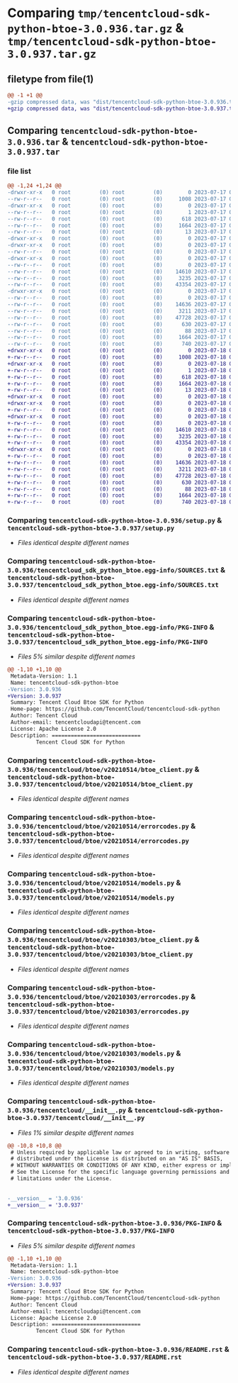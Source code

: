 # Comparing `tmp/tencentcloud-sdk-python-btoe-3.0.936.tar.gz` & `tmp/tencentcloud-sdk-python-btoe-3.0.937.tar.gz`

## filetype from file(1)

```diff
@@ -1 +1 @@
-gzip compressed data, was "dist/tencentcloud-sdk-python-btoe-3.0.936.tar", last modified: Mon Jul 17 00:19:00 2023, max compression
+gzip compressed data, was "dist/tencentcloud-sdk-python-btoe-3.0.937.tar", last modified: Tue Jul 18 00:18:34 2023, max compression
```

## Comparing `tencentcloud-sdk-python-btoe-3.0.936.tar` & `tencentcloud-sdk-python-btoe-3.0.937.tar`

### file list

```diff
@@ -1,24 +1,24 @@
-drwxr-xr-x   0 root         (0) root         (0)        0 2023-07-17 00:19:00.000000 tencentcloud-sdk-python-btoe-3.0.936/
--rw-r--r--   0 root         (0) root         (0)     1008 2023-07-17 00:19:00.000000 tencentcloud-sdk-python-btoe-3.0.936/setup.py
-drwxr-xr-x   0 root         (0) root         (0)        0 2023-07-17 00:19:00.000000 tencentcloud-sdk-python-btoe-3.0.936/tencentcloud_sdk_python_btoe.egg-info/
--rw-r--r--   0 root         (0) root         (0)        1 2023-07-17 00:19:00.000000 tencentcloud-sdk-python-btoe-3.0.936/tencentcloud_sdk_python_btoe.egg-info/dependency_links.txt
--rw-r--r--   0 root         (0) root         (0)      618 2023-07-17 00:19:00.000000 tencentcloud-sdk-python-btoe-3.0.936/tencentcloud_sdk_python_btoe.egg-info/SOURCES.txt
--rw-r--r--   0 root         (0) root         (0)     1664 2023-07-17 00:19:00.000000 tencentcloud-sdk-python-btoe-3.0.936/tencentcloud_sdk_python_btoe.egg-info/PKG-INFO
--rw-r--r--   0 root         (0) root         (0)       13 2023-07-17 00:19:00.000000 tencentcloud-sdk-python-btoe-3.0.936/tencentcloud_sdk_python_btoe.egg-info/top_level.txt
-drwxr-xr-x   0 root         (0) root         (0)        0 2023-07-17 00:19:00.000000 tencentcloud-sdk-python-btoe-3.0.936/tencentcloud/
-drwxr-xr-x   0 root         (0) root         (0)        0 2023-07-17 00:19:00.000000 tencentcloud-sdk-python-btoe-3.0.936/tencentcloud/btoe/
--rw-r--r--   0 root         (0) root         (0)        0 2023-07-17 00:19:00.000000 tencentcloud-sdk-python-btoe-3.0.936/tencentcloud/btoe/__init__.py
-drwxr-xr-x   0 root         (0) root         (0)        0 2023-07-17 00:19:00.000000 tencentcloud-sdk-python-btoe-3.0.936/tencentcloud/btoe/v20210514/
--rw-r--r--   0 root         (0) root         (0)        0 2023-07-17 00:19:00.000000 tencentcloud-sdk-python-btoe-3.0.936/tencentcloud/btoe/v20210514/__init__.py
--rw-r--r--   0 root         (0) root         (0)    14610 2023-07-17 00:19:00.000000 tencentcloud-sdk-python-btoe-3.0.936/tencentcloud/btoe/v20210514/btoe_client.py
--rw-r--r--   0 root         (0) root         (0)     3235 2023-07-17 00:19:00.000000 tencentcloud-sdk-python-btoe-3.0.936/tencentcloud/btoe/v20210514/errorcodes.py
--rw-r--r--   0 root         (0) root         (0)    43354 2023-07-17 00:19:00.000000 tencentcloud-sdk-python-btoe-3.0.936/tencentcloud/btoe/v20210514/models.py
-drwxr-xr-x   0 root         (0) root         (0)        0 2023-07-17 00:19:00.000000 tencentcloud-sdk-python-btoe-3.0.936/tencentcloud/btoe/v20210303/
--rw-r--r--   0 root         (0) root         (0)        0 2023-07-17 00:19:00.000000 tencentcloud-sdk-python-btoe-3.0.936/tencentcloud/btoe/v20210303/__init__.py
--rw-r--r--   0 root         (0) root         (0)    14636 2023-07-17 00:19:00.000000 tencentcloud-sdk-python-btoe-3.0.936/tencentcloud/btoe/v20210303/btoe_client.py
--rw-r--r--   0 root         (0) root         (0)     3211 2023-07-17 00:19:00.000000 tencentcloud-sdk-python-btoe-3.0.936/tencentcloud/btoe/v20210303/errorcodes.py
--rw-r--r--   0 root         (0) root         (0)    47728 2023-07-17 00:19:00.000000 tencentcloud-sdk-python-btoe-3.0.936/tencentcloud/btoe/v20210303/models.py
--rw-r--r--   0 root         (0) root         (0)      630 2023-07-17 00:19:00.000000 tencentcloud-sdk-python-btoe-3.0.936/tencentcloud/__init__.py
--rw-r--r--   0 root         (0) root         (0)       88 2023-07-17 00:19:00.000000 tencentcloud-sdk-python-btoe-3.0.936/setup.cfg
--rw-r--r--   0 root         (0) root         (0)     1664 2023-07-17 00:19:00.000000 tencentcloud-sdk-python-btoe-3.0.936/PKG-INFO
--rw-r--r--   0 root         (0) root         (0)      740 2023-07-17 00:19:00.000000 tencentcloud-sdk-python-btoe-3.0.936/README.rst
+drwxr-xr-x   0 root         (0) root         (0)        0 2023-07-18 00:18:34.000000 tencentcloud-sdk-python-btoe-3.0.937/
+-rw-r--r--   0 root         (0) root         (0)     1008 2023-07-18 00:18:34.000000 tencentcloud-sdk-python-btoe-3.0.937/setup.py
+drwxr-xr-x   0 root         (0) root         (0)        0 2023-07-18 00:18:34.000000 tencentcloud-sdk-python-btoe-3.0.937/tencentcloud_sdk_python_btoe.egg-info/
+-rw-r--r--   0 root         (0) root         (0)        1 2023-07-18 00:18:34.000000 tencentcloud-sdk-python-btoe-3.0.937/tencentcloud_sdk_python_btoe.egg-info/dependency_links.txt
+-rw-r--r--   0 root         (0) root         (0)      618 2023-07-18 00:18:34.000000 tencentcloud-sdk-python-btoe-3.0.937/tencentcloud_sdk_python_btoe.egg-info/SOURCES.txt
+-rw-r--r--   0 root         (0) root         (0)     1664 2023-07-18 00:18:34.000000 tencentcloud-sdk-python-btoe-3.0.937/tencentcloud_sdk_python_btoe.egg-info/PKG-INFO
+-rw-r--r--   0 root         (0) root         (0)       13 2023-07-18 00:18:34.000000 tencentcloud-sdk-python-btoe-3.0.937/tencentcloud_sdk_python_btoe.egg-info/top_level.txt
+drwxr-xr-x   0 root         (0) root         (0)        0 2023-07-18 00:18:34.000000 tencentcloud-sdk-python-btoe-3.0.937/tencentcloud/
+drwxr-xr-x   0 root         (0) root         (0)        0 2023-07-18 00:18:34.000000 tencentcloud-sdk-python-btoe-3.0.937/tencentcloud/btoe/
+-rw-r--r--   0 root         (0) root         (0)        0 2023-07-18 00:18:34.000000 tencentcloud-sdk-python-btoe-3.0.937/tencentcloud/btoe/__init__.py
+drwxr-xr-x   0 root         (0) root         (0)        0 2023-07-18 00:18:34.000000 tencentcloud-sdk-python-btoe-3.0.937/tencentcloud/btoe/v20210514/
+-rw-r--r--   0 root         (0) root         (0)        0 2023-07-18 00:18:34.000000 tencentcloud-sdk-python-btoe-3.0.937/tencentcloud/btoe/v20210514/__init__.py
+-rw-r--r--   0 root         (0) root         (0)    14610 2023-07-18 00:18:34.000000 tencentcloud-sdk-python-btoe-3.0.937/tencentcloud/btoe/v20210514/btoe_client.py
+-rw-r--r--   0 root         (0) root         (0)     3235 2023-07-18 00:18:34.000000 tencentcloud-sdk-python-btoe-3.0.937/tencentcloud/btoe/v20210514/errorcodes.py
+-rw-r--r--   0 root         (0) root         (0)    43354 2023-07-18 00:18:34.000000 tencentcloud-sdk-python-btoe-3.0.937/tencentcloud/btoe/v20210514/models.py
+drwxr-xr-x   0 root         (0) root         (0)        0 2023-07-18 00:18:34.000000 tencentcloud-sdk-python-btoe-3.0.937/tencentcloud/btoe/v20210303/
+-rw-r--r--   0 root         (0) root         (0)        0 2023-07-18 00:18:34.000000 tencentcloud-sdk-python-btoe-3.0.937/tencentcloud/btoe/v20210303/__init__.py
+-rw-r--r--   0 root         (0) root         (0)    14636 2023-07-18 00:18:34.000000 tencentcloud-sdk-python-btoe-3.0.937/tencentcloud/btoe/v20210303/btoe_client.py
+-rw-r--r--   0 root         (0) root         (0)     3211 2023-07-18 00:18:34.000000 tencentcloud-sdk-python-btoe-3.0.937/tencentcloud/btoe/v20210303/errorcodes.py
+-rw-r--r--   0 root         (0) root         (0)    47728 2023-07-18 00:18:34.000000 tencentcloud-sdk-python-btoe-3.0.937/tencentcloud/btoe/v20210303/models.py
+-rw-r--r--   0 root         (0) root         (0)      630 2023-07-18 00:18:34.000000 tencentcloud-sdk-python-btoe-3.0.937/tencentcloud/__init__.py
+-rw-r--r--   0 root         (0) root         (0)       88 2023-07-18 00:18:34.000000 tencentcloud-sdk-python-btoe-3.0.937/setup.cfg
+-rw-r--r--   0 root         (0) root         (0)     1664 2023-07-18 00:18:34.000000 tencentcloud-sdk-python-btoe-3.0.937/PKG-INFO
+-rw-r--r--   0 root         (0) root         (0)      740 2023-07-18 00:18:34.000000 tencentcloud-sdk-python-btoe-3.0.937/README.rst
```

### Comparing `tencentcloud-sdk-python-btoe-3.0.936/setup.py` & `tencentcloud-sdk-python-btoe-3.0.937/setup.py`

 * *Files identical despite different names*

### Comparing `tencentcloud-sdk-python-btoe-3.0.936/tencentcloud_sdk_python_btoe.egg-info/SOURCES.txt` & `tencentcloud-sdk-python-btoe-3.0.937/tencentcloud_sdk_python_btoe.egg-info/SOURCES.txt`

 * *Files identical despite different names*

### Comparing `tencentcloud-sdk-python-btoe-3.0.936/tencentcloud_sdk_python_btoe.egg-info/PKG-INFO` & `tencentcloud-sdk-python-btoe-3.0.937/tencentcloud_sdk_python_btoe.egg-info/PKG-INFO`

 * *Files 5% similar despite different names*

```diff
@@ -1,10 +1,10 @@
 Metadata-Version: 1.1
 Name: tencentcloud-sdk-python-btoe
-Version: 3.0.936
+Version: 3.0.937
 Summary: Tencent Cloud Btoe SDK for Python
 Home-page: https://github.com/TencentCloud/tencentcloud-sdk-python
 Author: Tencent Cloud
 Author-email: tencentcloudapi@tencent.com
 License: Apache License 2.0
 Description: ============================
         Tencent Cloud SDK for Python
```

### Comparing `tencentcloud-sdk-python-btoe-3.0.936/tencentcloud/btoe/v20210514/btoe_client.py` & `tencentcloud-sdk-python-btoe-3.0.937/tencentcloud/btoe/v20210514/btoe_client.py`

 * *Files identical despite different names*

### Comparing `tencentcloud-sdk-python-btoe-3.0.936/tencentcloud/btoe/v20210514/errorcodes.py` & `tencentcloud-sdk-python-btoe-3.0.937/tencentcloud/btoe/v20210514/errorcodes.py`

 * *Files identical despite different names*

### Comparing `tencentcloud-sdk-python-btoe-3.0.936/tencentcloud/btoe/v20210514/models.py` & `tencentcloud-sdk-python-btoe-3.0.937/tencentcloud/btoe/v20210514/models.py`

 * *Files identical despite different names*

### Comparing `tencentcloud-sdk-python-btoe-3.0.936/tencentcloud/btoe/v20210303/btoe_client.py` & `tencentcloud-sdk-python-btoe-3.0.937/tencentcloud/btoe/v20210303/btoe_client.py`

 * *Files identical despite different names*

### Comparing `tencentcloud-sdk-python-btoe-3.0.936/tencentcloud/btoe/v20210303/errorcodes.py` & `tencentcloud-sdk-python-btoe-3.0.937/tencentcloud/btoe/v20210303/errorcodes.py`

 * *Files identical despite different names*

### Comparing `tencentcloud-sdk-python-btoe-3.0.936/tencentcloud/btoe/v20210303/models.py` & `tencentcloud-sdk-python-btoe-3.0.937/tencentcloud/btoe/v20210303/models.py`

 * *Files identical despite different names*

### Comparing `tencentcloud-sdk-python-btoe-3.0.936/tencentcloud/__init__.py` & `tencentcloud-sdk-python-btoe-3.0.937/tencentcloud/__init__.py`

 * *Files 1% similar despite different names*

```diff
@@ -10,8 +10,8 @@
 # Unless required by applicable law or agreed to in writing, software
 # distributed under the License is distributed on an "AS IS" BASIS,
 # WITHOUT WARRANTIES OR CONDITIONS OF ANY KIND, either express or implied.
 # See the License for the specific language governing permissions and
 # limitations under the License.
 
 
-__version__ = '3.0.936'
+__version__ = '3.0.937'
```

### Comparing `tencentcloud-sdk-python-btoe-3.0.936/PKG-INFO` & `tencentcloud-sdk-python-btoe-3.0.937/PKG-INFO`

 * *Files 5% similar despite different names*

```diff
@@ -1,10 +1,10 @@
 Metadata-Version: 1.1
 Name: tencentcloud-sdk-python-btoe
-Version: 3.0.936
+Version: 3.0.937
 Summary: Tencent Cloud Btoe SDK for Python
 Home-page: https://github.com/TencentCloud/tencentcloud-sdk-python
 Author: Tencent Cloud
 Author-email: tencentcloudapi@tencent.com
 License: Apache License 2.0
 Description: ============================
         Tencent Cloud SDK for Python
```

### Comparing `tencentcloud-sdk-python-btoe-3.0.936/README.rst` & `tencentcloud-sdk-python-btoe-3.0.937/README.rst`

 * *Files identical despite different names*

